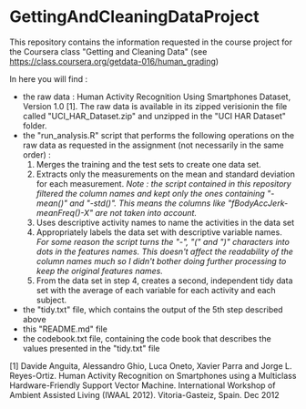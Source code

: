 GettingAndCleaningDataProject
=============================

This repository contains the information requested in the course project for the Coursera class "Getting and Cleaning Data" (see https://class.coursera.org/getdata-016/human_grading)

In here you will find :
* the raw data : Human Activity Recognition Using Smartphones Dataset, Version 1.0 [1]. The raw data is available in its zipped verisionin the file called "UCI_HAR_Dataset.zip" and unzipped in the "UCI HAR Dataset" folder.
* the "run_analysis.R" script that performs the following operations on the raw data as requested in the assignment (not necessarily in the same order) :
  1. Merges the training and the test sets to create one data set.
  2. Extracts only the measurements on the mean and standard deviation for each measurement. 
  _Note : the script contained in this repository filtered the column names and kept only the ones containing "-mean()" and "-std()". This means the columns like "fBodyAccJerk-meanFreq()-X" are not taken into account._
  3. Uses descriptive activity names to name the activities in the data set
  4. Appropriately labels the data set with descriptive variable names. _For some reason the script turns the "-", "(" and ")" characters into dots in the features names. This doesn't affect the readability of the column names much so I didn't bother doing further processing to keep the original features names._
  5. From the data set in step 4, creates a second, independent tidy data set with the average of each variable for each activity and each subject.
* the "tidy.txt" file, which contains the output of the 5th step described above
* this "README.md" file
* the codebook.txt file, containing the code book that describes the values presented in the "tidy.txt" file


[1] Davide Anguita, Alessandro Ghio, Luca Oneto, Xavier Parra and Jorge L. Reyes-Ortiz. Human Activity Recognition on Smartphones using a Multiclass Hardware-Friendly Support Vector Machine. International Workshop of Ambient Assisted Living (IWAAL 2012). Vitoria-Gasteiz, Spain. Dec 2012
